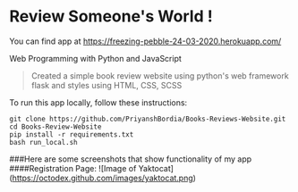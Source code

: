 # Review Someone's World !

You can find app at https://freezing-pebble-24-03-2020.herokuapp.com/

Web Programming with Python and JavaScript

> Created a simple book review website using python's web framework flask and 
> styles using HTML, CSS, SCSS

To run this app locally, follow these instructions:
```
git clone https://github.com/PriyanshBordia/Books-Reviews-Website.git
cd Books-Review-Website
pip install -r requirements.txt
bash run_local.sh

```
###Here are some screenshots that show functionality of my app
####Registration Page:
![Image of Yaktocat]
(https://octodex.github.com/images/yaktocat.png)


